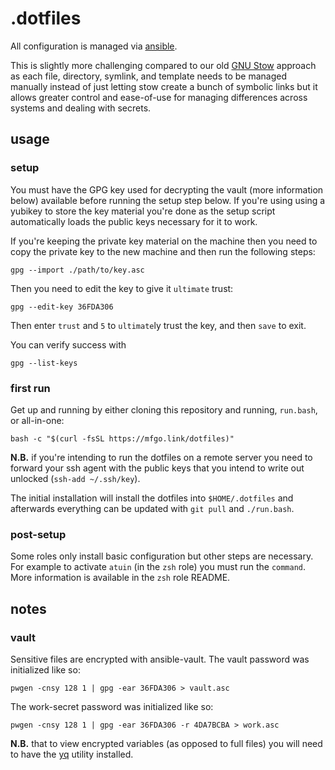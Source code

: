 # .dotfiles

All configuration is managed via [ansible](https://www.ansible.com).

This is slightly more challenging compared to our old
[GNU Stow](https://www.gnu.org/software/stow/) approach as each file,
directory, symlink, and template needs to be managed manually instead of just
letting stow create a bunch of symbolic links but it allows greater control
and ease-of-use for managing differences across systems and dealing with
secrets.

## usage

### setup

You must have the GPG key used for decrypting the vault (more information
below) available before running the setup step below. If you're using using a
yubikey to store the key material you're done as the setup script automatically
loads the public keys necessary for it to work.

If you're keeping the private key material on the machine then you need to copy
the private key to the new machine and then run the following steps:

```shell
gpg --import ./path/to/key.asc
```

Then you need to edit the key to give it `ultimate` trust:

```shell
gpg --edit-key 36FDA306
```

Then enter `trust` and `5` to `ultimate`ly trust the key, and then `save` to
exit.

You can verify success with

```shell
gpg --list-keys
```

### first run

Get up and running by either cloning this repository and running, `run.bash`,
or all-in-one:

```shell
bash -c "$(curl -fsSL https://mfgo.link/dotfiles)"
```

**N.B.** if you're intending to run the dotfiles on a remote server you need
to forward your ssh agent with the public keys that you intend to write out
unlocked (`ssh-add ~/.ssh/key`).

The initial installation will install the dotfiles into `$HOME/.dotfiles` and
afterwards everything can be updated with `git pull` and `./run.bash`.

### post-setup

Some roles only install basic configuration but other steps are necessary.
For example to activate `atuin` (in the `zsh` role) you must run the `command`.
More information is available in the `zsh` role README.

## notes

### vault

Sensitive files are encrypted with ansible-vault. The vault password was
initialized like so:

```shell
pwgen -cnsy 128 1 | gpg -ear 36FDA306 > vault.asc
```

The work-secret password was initialized like so:

```shell
pwgen -cnsy 128 1 | gpg -ear 36FDA306 -r 4DA7BCBA > work.asc
```

**N.B.** that to view encrypted variables (as opposed to full files) you will
need to have the [yq](https://github.com/mikefarah/yq) utility installed.
